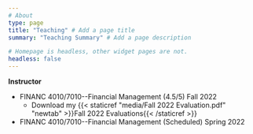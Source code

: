 ```yaml
---
# About
type: page
title: "Teaching" # Add a page title
summary: "Teaching Summary" # Add a page description

# Homepage is headless, other widget pages are not.
headless: false
---
```


__Instructor__

*   FINANC 4010/7010--Financial Management (4.5/5) Fall 2022 
    + Download my {{< staticref "media/Fall 2022 Evaluation.pdf" "newtab" >}}Fall 2022 Evaluations{{< /staticref >}}
*	FINANC 4010/7010--Financial Management (Scheduled) Spring 2022
	
	
